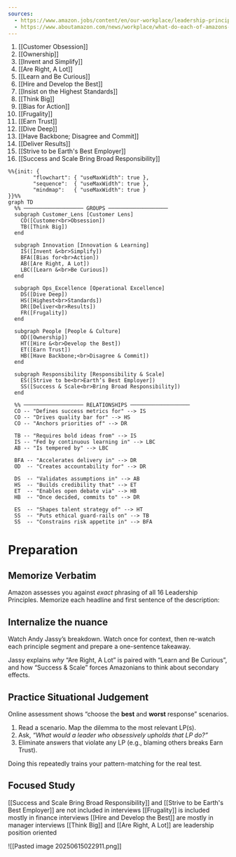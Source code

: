 ```yaml
---
sources:
  - https://www.amazon.jobs/content/en/our-workplace/leadership-principles
  - https://www.aboutamazon.com/news/workplace/what-do-each-of-amazons-leadership-principles-really-mean
---
```

1. [[Customer Obsession]]
2. [[Ownership]]
3. [[Invent and Simplify]]
4. [[Are Right, A Lot]]
5. [[Learn and Be Curious]]
6. [[Hire and Develop the Best]]
7. [[Insist on the Highest Standards]]
8. [[Think Big]]
9. [[Bias for Action]]
10. [[Frugality]]
11. [[Earn Trust]]
12. [[Dive Deep]]
13. [[Have Backbone; Disagree and Commit]]
14. [[Deliver Results]]
15. [[Strive to be Earth's Best Employer]]
16. [[Success and Scale Bring Broad Responsibility]]

```mermaid
%%{init: {
        "flowchart": { "useMaxWidth": true },
        "sequence":  { "useMaxWidth": true },
        "mindmap":   { "useMaxWidth": true }
}}%%
graph TD
  %% ─────────────────── GROUPS ───────────────────
  subgraph Customer_Lens [Customer Lens]
    CO([Customer<br>Obsession])
    TB([Think Big])
  end

  subgraph Innovation [Innovation & Learning]
    IS([Invent &<br>Simplify])
    BFA([Bias for<br>Action])
    AB([Are Right, A Lot])
    LBC([Learn &<br>Be Curious])
  end

  subgraph Ops_Excellence [Operational Excellence]
    DS([Dive Deep])
    HS([Highest<br>Standards])
    DR([Deliver<br>Results])
    FR([Frugality])
  end

  subgraph People [People & Culture]
    OD([Ownership])
    HT([Hire &<br>Develop the Best])
    ET([Earn Trust])
    HB([Have Backbone;<br>Disagree & Commit])
  end

  subgraph Responsibility [Responsibility & Scale]
    ES([Strive to be<br>Earth’s Best Employer])
    SS([Success & Scale<br>Bring Broad Responsibility])
  end

  %% ─────────────────── RELATIONSHIPS ───────────────────
  CO -- "Defines success metrics for" --> IS
  CO -- "Drives quality bar for" --> HS
  CO -- "Anchors priorities of" --> DR

  TB -- "Requires bold ideas from" --> IS
  IS -- "Fed by continuous learning in" --> LBC
  AB -- "Is tempered by" --> LBC

  BFA -- "Accelerates delivery in" --> DR
  OD  -- "Creates accountability for" --> DR

  DS  -- "Validates assumptions in" --> AB
  HS  -- "Builds credibility that" --> ET
  ET  -- "Enables open debate via" --> HB
  HB  -- "Once decided, commits to" --> DR

  ES  -- "Shapes talent strategy of" --> HT
  SS  -- "Puts ethical guard-rails on" --> TB
  SS  -- "Constrains risk appetite in" --> BFA

```
# Preparation

## Memorize Verbatim

Amazon assesses you against _exact_ phrasing of all 16 Leadership Principles. Memorize each headline and first sentence of the description:
## Internalize the nuance

Watch Andy Jassy’s breakdown. Watch once for context, then re-watch each principle segment and prepare a one-sentence takeaway.

Jassy explains _why_ “Are Right, A Lot” is paired with “Learn and Be Curious”, and how “Success & Scale” forces Amazonians to think about secondary effects.
## Practice Situational Judgement

Online assessment shows “choose the **best** and **worst** response” scenarios.

1. Read a scenario. Map the dilemma to the most relevant LP(s).
2. Ask, _“What would a leader who obsessively upholds that LP do?”_
3. Eliminate answers that violate any LP (e.g., blaming others breaks Earn Trust).

Doing this repeatedly trains your pattern-matching for the real test.

## Focused Study

[[Success and Scale Bring Broad Responsibility]] and [[Strive to be Earth's Best Employer]] are not included in interviews
[[Frugality]] is included mostly in finance interviews
[[Hire and Develop the Best]] are mostly in manager interviews
[[Think Big]] and [[Are Right, A Lot]] are leadership position oriented

![[Pasted image 20250615022911.png]]